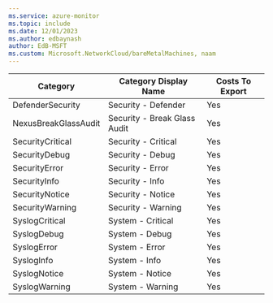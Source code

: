 ```yaml
---
ms.service: azure-monitor
ms.topic: include
ms.date: 12/01/2023
ms.author: edbaynash
author: EdB-MSFT
ms.custom: Microsoft.NetworkCloud/bareMetalMachines, naam
---
```

  
  
|Category|Category Display Name|Costs To Export|
|---|---|---|
|DefenderSecurity |Security - Defender |Yes |
|NexusBreakGlassAudit |Security - Break Glass Audit |Yes |
|SecurityCritical |Security - Critical |Yes |
|SecurityDebug |Security - Debug |Yes |
|SecurityError |Security - Error |Yes |
|SecurityInfo |Security - Info |Yes |
|SecurityNotice |Security - Notice |Yes |
|SecurityWarning |Security - Warning |Yes |
|SyslogCritical |System - Critical |Yes |
|SyslogDebug |System - Debug |Yes |
|SyslogError |System - Error |Yes |
|SyslogInfo |System - Info |Yes |
|SyslogNotice |System - Notice |Yes |
|SyslogWarning |System - Warning |Yes |